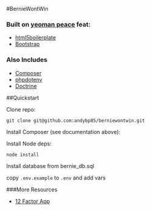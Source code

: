 #BernieWontWin

### Built on [yeoman peace](https://github.com/adjavaherian/generator-peace) feat:

* [html5boilerplate](https://html5boilerplate.com/)
* [Bootstrap](http://getbootstrap.com/components/)

### Also Includes

* [Composer](https://getcomposer.org/doc/00-intro.md)
* [phpdotenv]()
* [Doctrine](http://gruntjs.com/getting-started)

##Quickstart

Clone repo:

`git clone git@github.com:andybp85/berniewontwin.git`

Install Composer (see documentation above):



Install Node deps:

`node install`

Install database from bernie_db.sql

copy `.env.example` to `.env` and add vars


###More Resources

* [12 Factor App](http://12factor.net/config)


